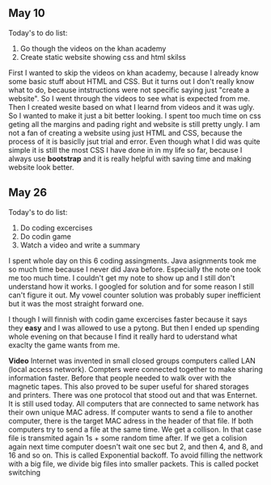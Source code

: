 May 10
-------
Today's to do list:
1. Go though the videos on the khan academy
1. Create static website showing css and html skilss

First I wanted to skip the videos on khan academy, because I already know some basic stuff about HTML and CSS. But it turns out I don't really know what to do, because intstructions were not specific saying just "create a website". So I went through the videos to see what is expected from me. Then I created wesite based on what I learnd from videos and it was ugly. So I wanted to make it just a bit better looking. I spent too much time on css geting all the margins and pading right and website is still pretty ungly. I am not a fan of creating a website using just HTML and CSS, because the process of it is basiclly jsut trial and error. Even though what I did was quite simple it is still the most CSS I have done in in my life so far, because I always use **bootstrap** and it is really helpful with saving time and making website look better.


May 26
-------
Today's to do list:
1. Do coding excercises
1. Do codin game
1. Watch a video and write a summary

I spent whole day on this 6 coding assingments. Java asignments took me so much time because I never did Java before. Especially the note one took me too much time. I couldn't get my note to show up and I still don't understand how it works. I googled for solution and for some reason I still can't figure it out. My vowel counter solution was probably super inefficient but it was the most straight forward one.

I though I will finnish with codin game excercises faster because it says they **easy** and I was allowed to use a pytong. But then I ended up spending whole evening on that because I find it really hard to uderstand what exaclty the game wants from me.

**Video**
Internet was invented in small closed groups computers called LAN (local access network). Compters were connected together to make sharing information faster. Before that people needed to walk over with the magnetic tapes. This also proved to be super useful for shared storages and printers. There was one protocol that stood out and that was Enternet. It is still used today. All computers that are connected to same network has their own unique MAC adress. If computer wants to send a file to another computer, there is the target MAC adress in the header of that file. If both computers try to send a file at the same time. We get a collison. In that case file is transmited again 1s + some random time after. If we get a colision again next time computer doesn't wait one sec but 2, and then 4, and 8, and 16 and so on. This is called Exponential backoff. To avoid filling the nettwork with a big file, we divide big files into smaller packets. This is called pocket switching
